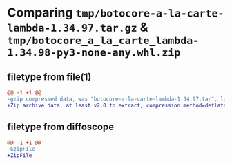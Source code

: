 # Comparing `tmp/botocore-a-la-carte-lambda-1.34.97.tar.gz` & `tmp/botocore_a_la_carte_lambda-1.34.98-py3-none-any.whl.zip`

## filetype from file(1)

```diff
@@ -1 +1 @@
-gzip compressed data, was "botocore-a-la-carte-lambda-1.34.97.tar", last modified: Fri May  3 01:04:48 2024, max compression
+Zip archive data, at least v2.0 to extract, compression method=deflate
```

## filetype from diffoscope

```diff
@@ -1 +1 @@
-GzipFile
+ZipFile
```

